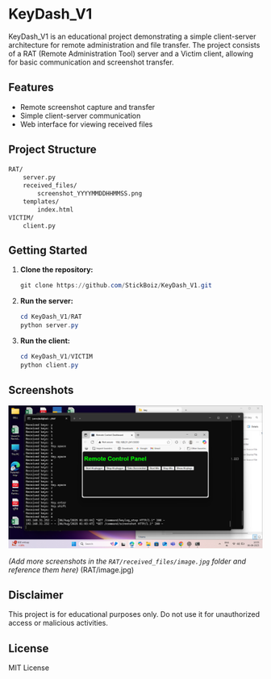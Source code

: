 # KeyDash_V1

KeyDash_V1 is an educational project demonstrating a simple client-server architecture for remote administration and file transfer. The project consists of a RAT (Remote Administration Tool) server and a Victim client, allowing for basic communication and screenshot transfer.

## Features

- Remote screenshot capture and transfer
- Simple client-server communication
- Web interface for viewing received files

## Project Structure

```
RAT/
	server.py
	received_files/
		screenshot_YYYYMMDDHHMMSS.png
	templates/
		index.html
VICTIM/
	client.py
```

## Getting Started

1. **Clone the repository:**
	 ```powershell
	 git clone https://github.com/StickBoiz/KeyDash_V1.git
	 ```

2. **Run the server:**
	 ```powershell
	 cd KeyDash_V1/RAT
	 python server.py
	 ```

3. **Run the client:**
	 ```powershell
	 cd KeyDash_V1/VICTIM
	 python client.py
	 ```

## Screenshots

![Screenshot Example](RAT/received_files/screenshot_20250806010348.png)

*(Add more screenshots in the `RAT/received_files/image.jpg` folder and reference them here)*
(RAT/image.jpg)

## Disclaimer

This project is for educational purposes only. Do not use it for unauthorized access or malicious activities.

## License

MIT License
